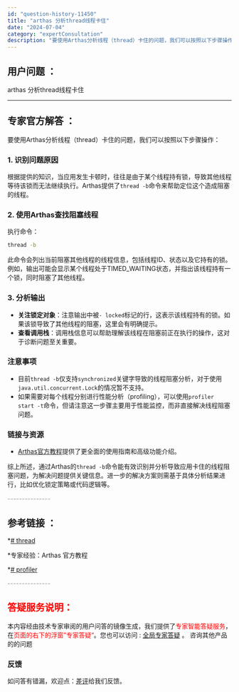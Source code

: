 ```yaml
---
id: "question-history-11450"
title: "arthas 分析thread线程卡住"
date: "2024-07-04"
category: "expertConsultation"
description: "要使用Arthas分析线程（thread）卡住的问题，我们可以按照以下步骤操作：### 1. 识别问题原因根据提供的知识，当应用发生卡顿时，往往是由于某个线程持有锁，导致其他线程等待该锁而无法继续执行。Arthas提供了`thread -b`命令来帮助定位这个造成阻塞的线程。### 2. 使用Art"
---
```


## 用户问题 ：

arthas 分析thread线程卡住

---

## 专家官方解答 ：

要使用Arthas分析线程（thread）卡住的问题，我们可以按照以下步骤操作：

### 1. 识别问题原因

根据提供的知识，当应用发生卡顿时，往往是由于某个线程持有锁，导致其他线程等待该锁而无法继续执行。Arthas提供了`thread -b`命令来帮助定位这个造成阻塞的线程。

### 2. 使用Arthas查找阻塞线程

执行命令：

```bash
thread -b
```

此命令会列出当前阻塞其他线程的线程信息，包括线程ID、状态以及它持有的锁。例如，输出可能会显示某个线程处于TIMED_WAITING状态，并指出该线程持有一个锁，同时阻塞了其他线程。

### 3. 分析输出

- **关注锁定对象**：注意输出中被`- locked`标记的行，这表示该线程持有的锁。如果该锁导致了其他线程的阻塞，这里会有明确提示。
- **查看调用栈**：调用栈信息可以帮助理解该线程在阻塞前正在执行的操作，这对于诊断问题至关重要。

### 注意事项

- 目前`thread -b`仅支持`synchronized`关键字导致的线程阻塞分析，对于使用`java.util.concurrent.Lock`的情况暂不支持。
- 如果需要对每个线程分别进行性能分析（profiling），可以使用`profiler start -t`命令，但请注意这一步骤主要用于性能监控，而非直接解决线程阻塞问题。

### 链接与资源

- [Arthas官方教程](https://arthas.aliyun.com/doc/arthas-tutorials.html?language=cn)提供了更全面的使用指南和高级功能介绍。

综上所述，通过Arthas的`thread -b`命令能有效识别并分析导致应用卡住的线程阻塞问题，为解决问题提供关键信息。进一步的解决方案则需基于具体分析结果进行，比如优化锁定策略或代码逻辑等。

<font color="#949494">---------------</font>

## 参考链接 ：

\*[# thread](https://github.com/alibaba/arthas/tree/master/site/docs/doc/thread.md)

\*专家经验：Arthas 官方教程

\*[# profiler](https://github.com/alibaba/arthas/tree/master/site/docs/doc/profiler.md)

<font color="#949494">---------------</font>

## <font color="#FF0000">答疑服务说明：</font>

本内容经由技术专家审阅的用户问答的镜像生成，我们提供了<font color="#FF0000">专家智能答疑服务</font>，在<font color="#FF0000">页面的右下的浮窗”专家答疑“</font>。您也可以访问 : [全局专家答疑](https://answer.opensource.alibaba.com/docs/intro) 。 咨询其他产品的的问题

### 反馈

如问答有错漏，欢迎点：[差评](https://ai.nacos.io/user/feedbackByEnhancerGradePOJOID?enhancerGradePOJOId=16044)给我们反馈。
